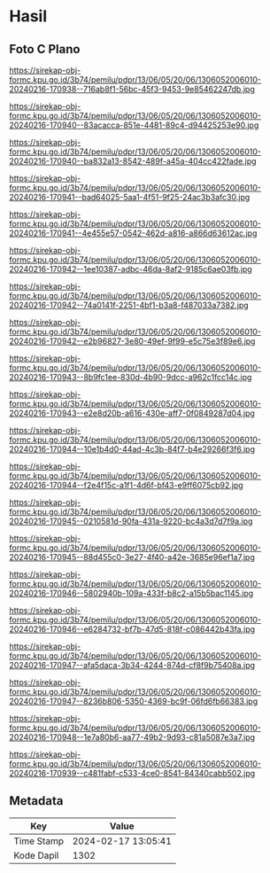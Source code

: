 # Hasil

## Foto C Plano

https://sirekap-obj-formc.kpu.go.id/3b74/pemilu/pdpr/13/06/05/20/06/1306052006010-20240216-170938--716ab8f1-56bc-45f3-9453-9e85462247db.jpg

https://sirekap-obj-formc.kpu.go.id/3b74/pemilu/pdpr/13/06/05/20/06/1306052006010-20240216-170940--83acacca-851e-4481-89c4-d94425253e90.jpg

https://sirekap-obj-formc.kpu.go.id/3b74/pemilu/pdpr/13/06/05/20/06/1306052006010-20240216-170940--ba832a13-8542-489f-a45a-404cc422fade.jpg

https://sirekap-obj-formc.kpu.go.id/3b74/pemilu/pdpr/13/06/05/20/06/1306052006010-20240216-170941--bad64025-5aa1-4f51-9f25-24ac3b3afc30.jpg

https://sirekap-obj-formc.kpu.go.id/3b74/pemilu/pdpr/13/06/05/20/06/1306052006010-20240216-170941--4e455e57-0542-462d-a816-a866d63612ac.jpg

https://sirekap-obj-formc.kpu.go.id/3b74/pemilu/pdpr/13/06/05/20/06/1306052006010-20240216-170942--1ee10387-adbc-46da-8af2-9185c6ae03fb.jpg

https://sirekap-obj-formc.kpu.go.id/3b74/pemilu/pdpr/13/06/05/20/06/1306052006010-20240216-170942--74a0141f-2251-4bf1-b3a8-f487033a7382.jpg

https://sirekap-obj-formc.kpu.go.id/3b74/pemilu/pdpr/13/06/05/20/06/1306052006010-20240216-170942--e2b96827-3e80-49ef-9f99-e5c75e3f89e6.jpg

https://sirekap-obj-formc.kpu.go.id/3b74/pemilu/pdpr/13/06/05/20/06/1306052006010-20240216-170943--8b9fc1ee-830d-4b90-9dcc-a962c1fcc14c.jpg

https://sirekap-obj-formc.kpu.go.id/3b74/pemilu/pdpr/13/06/05/20/06/1306052006010-20240216-170943--e2e8d20b-a616-430e-aff7-0f0849287d04.jpg

https://sirekap-obj-formc.kpu.go.id/3b74/pemilu/pdpr/13/06/05/20/06/1306052006010-20240216-170944--10e1b4d0-44ad-4c3b-84f7-b4e29266f3f6.jpg

https://sirekap-obj-formc.kpu.go.id/3b74/pemilu/pdpr/13/06/05/20/06/1306052006010-20240216-170944--f2e4f15c-a1f1-4d6f-bf43-e9ff6075cb92.jpg

https://sirekap-obj-formc.kpu.go.id/3b74/pemilu/pdpr/13/06/05/20/06/1306052006010-20240216-170945--0210581d-90fa-431a-9220-bc4a3d7d7f9a.jpg

https://sirekap-obj-formc.kpu.go.id/3b74/pemilu/pdpr/13/06/05/20/06/1306052006010-20240216-170945--88d455c0-3e27-4f40-a42e-3685e96ef1a7.jpg

https://sirekap-obj-formc.kpu.go.id/3b74/pemilu/pdpr/13/06/05/20/06/1306052006010-20240216-170946--5802940b-109a-433f-b8c2-a15b5bac1145.jpg

https://sirekap-obj-formc.kpu.go.id/3b74/pemilu/pdpr/13/06/05/20/06/1306052006010-20240216-170946--e6284732-bf7b-47d5-818f-c086442b43fa.jpg

https://sirekap-obj-formc.kpu.go.id/3b74/pemilu/pdpr/13/06/05/20/06/1306052006010-20240216-170947--afa5daca-3b34-4244-874d-cf8f9b75408a.jpg

https://sirekap-obj-formc.kpu.go.id/3b74/pemilu/pdpr/13/06/05/20/06/1306052006010-20240216-170947--8236b806-5350-4369-bc9f-06fd6fb66383.jpg

https://sirekap-obj-formc.kpu.go.id/3b74/pemilu/pdpr/13/06/05/20/06/1306052006010-20240216-170948--1e7a80b6-aa77-49b2-9d93-c81a5087e3a7.jpg

https://sirekap-obj-formc.kpu.go.id/3b74/pemilu/pdpr/13/06/05/20/06/1306052006010-20240216-170939--c481fabf-c533-4ce0-8541-84340cabb502.jpg


## Metadata

| Key        | Value               |
| ---------- | ------------------- |
| Time Stamp | 2024-02-17 13:05:41 |
| Kode Dapil | 1302                |



